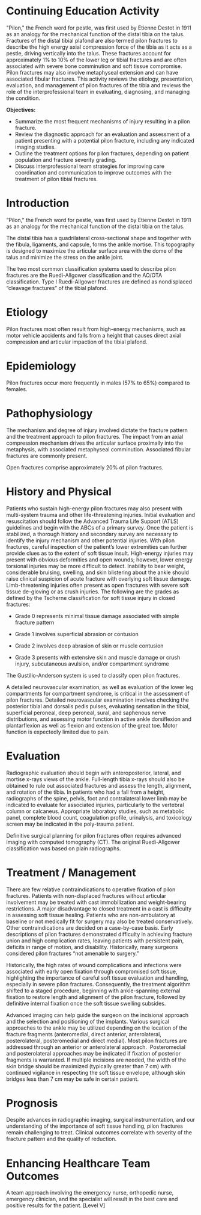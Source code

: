 # Continuing Education Activity

"Pilon," the French word for pestle, was first used by Etienne Destot in 1911 as an analogy for the mechanical function of the distal tibia on the talus. Fractures of the distal tibial plafond are also termed pilon fractures to describe the high energy axial compression force of the tibia as it acts as a pestle, driving vertically into the talus. These fractures account for approximately 1% to 10% of the lower leg or tibial fractures and are often associated with severe bone comminution and soft tissue compromise. Pilon fractures may also involve metaphyseal extension and can have associated fibular fractures. This activity reviews the etiology, presentation, evaluation, and management of pilon fractures of the tibia and reviews the role of the interprofessional team in evaluating, diagnosing, and managing the condition.

**Objectives:**
- Summarize the most frequent mechanisms of injury resulting in a pilon fracture.
- Review the diagnostic approach for an evaluation and assessment of a patient presenting with a potential pilon fracture, including any indicated imaging studies.
- Outline the treatment options for pilon fractures, depending on patient population and fracture severity grading.
- Discuss interprofessional team strategies for improving care coordination and communication to improve outcomes with the treatment of pilon tibial fractures.

# Introduction

“Pilon,” the French word for pestle, was first used by Etienne Destot in 1911 as an analogy for the mechanical function of the distal tibia on the talus.

The distal tibia has a quadrilateral cross-sectional shape and together with the fibula, ligaments, and capsule, forms the ankle mortise. This topography is designed to maximize the articular surface area with the dome of the talus and minimize the stress on the ankle joint.

The two most common classification systems used to describe pilon fractures are the Ruedi-Allgower classification and the AO/OTA classification. Type I Ruedi-Allgower fractures are defined as nondisplaced “cleavage fractures” of the tibial plafond.

# Etiology

Pilon fractures most often result from high-energy mechanisms, such as motor vehicle accidents and falls from a height that causes direct axial compression and articular impaction of the tibial plafond.

# Epidemiology

Pilon fractures occur more frequently in males (57% to 65%) compared to females.

# Pathophysiology

The mechanism and degree of injury involved dictate the fracture pattern and the treatment approach to pilon fractures. The impact from an axial compression mechanism drives the articular surface proximally into the metaphysis, with associated metaphyseal comminution. Associated fibular fractures are commonly present.

Open fractures comprise approximately 20% of pilon fractures.

# History and Physical

Patients who sustain high-energy pilon fractures may also present with multi-system trauma and other life-threatening injuries. Initial evaluation and resuscitation should follow the Advanced Trauma Life Support (ATLS) guidelines and begin with the ABCs of a primary survey. Once the patient is stabilized, a thorough history and secondary survey are necessary to identify the injury mechanism and other potential injuries. With pilon fractures, careful inspection of the patient’s lower extremities can further provide clues as to the extent of soft tissue insult. High-energy injuries may present with obvious deformities and open wounds; however, lower energy torsional injuries may be more difficult to detect. Inability to bear weight, considerable bruising, swelling, and skin blistering about the ankle should raise clinical suspicion of acute fracture with overlying soft tissue damage. Limb-threatening injuries often present as open fractures with severe soft tissue de-gloving or as crush injuries. The following are the grades as defined by the Tscherne classification for soft tissue injury in closed fractures:

- Grade 0 represents minimal tissue damage associated with simple fracture pattern

- Grade 1 involves superficial abrasion or contusion

- Grade 2 involves deep abrasion of skin or muscle contusion

- Grade 3 presents with extensive skin and muscle damage or crush injury, subcutaneous avulsion, and/or compartment syndrome

The Gustillo-Anderson system is used to classify open pilon fractures.

A detailed neurovascular examination, as well as evaluation of the lower leg compartments for compartment syndrome, is critical in the assessment of pilon fractures. Detailed neurovascular examination involves checking the posterior tibial and dorsalis pedis pulses, evaluating sensation in the tibial, superficial peroneal, deep peroneal, sural, and saphenous nerve distributions, and assessing motor function in active ankle dorsiflexion and plantarflexion as well as flexion and extension of the great toe. Motor function is expectedly limited due to pain.

# Evaluation

Radiographic evaluation should begin with anteroposterior, lateral, and mortise x-rays views of the ankle. Full-length tibia x-rays should also be obtained to rule out associated fractures and assess the length, alignment, and rotation of the tibia. In patients who had a fall from a height, radiographs of the spine, pelvis, foot and contralateral lower limb may be indicated to evaluate for associated injuries, particularly to the vertebral column or calcaneus. Appropriate laboratory studies, such as metabolic panel, complete blood count, coagulation profile, urinalysis, and toxicology screen may be indicated in the poly-trauma patient.

Definitive surgical planning for pilon fractures often requires advanced imaging with computed tomography (CT). The original Ruedi-Allgower classification was based on plain radiographs.

# Treatment / Management

There are few relative contraindications to operative fixation of pilon fractures. Patients with non-displaced fractures without articular involvement may be treated with cast immobilization and weight-bearing restrictions. A major disadvantage to closed treatment in a cast is difficulty in assessing soft tissue healing. Patients who are non-ambulatory at baseline or not medically fit for surgery may also be treated conservatively. Other contraindications are decided on a case-by-case basis. Early descriptions of pilon fractures demonstrated difficulty in achieving fracture union and high complication rates, leaving patients with persistent pain, deficits in range of motion, and disability. Historically, many surgeons considered pilon fractures “not amenable to surgery.”

Historically, the high rates of wound complications and infections were associated with early open fixation through compromised soft tissue, highlighting the importance of careful soft tissue evaluation and handling, especially in severe pilon fractures. Consequently, the treatment algorithm shifted to a staged procedure, beginning with ankle-spanning external fixation to restore length and alignment of the pilon fracture, followed by definitive internal fixation once the soft tissue swelling subsides.

Advanced imaging can help guide the surgeon on the incisional approach and the selection and positioning of the implants. Various surgical approaches to the ankle may be utilized depending on the location of the fracture fragments (anteromedial, direct anterior, anterolateral, posterolateral, posteromedial and direct medial). Most pilon fractures are addressed through an anterior or anterolateral approach.  Posteromedial and posterolateral approaches may be indicated if fixation of posterior fragments is warranted. If multiple incisions are needed, the width of the skin bridge should be maximized (typically greater than 7 cm) with continued vigilance in respecting the soft tissue envelope, although skin bridges less than 7 cm may be safe in certain patient.

# Prognosis

Despite advances in radiographic imaging, surgical instrumentation, and our understanding of the importance of soft tissue handling, pilon fractures remain challenging to treat. Clinical outcomes correlate with severity of the fracture pattern and the quality of reduction.

# Enhancing Healthcare Team Outcomes

A team approach involving the emergency nurse, orthopedic nurse, emergency clinician, and the specialist will result in the best care and positive results for the patient. [Level V]